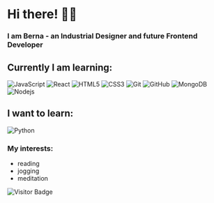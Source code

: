 # Hi there! 👋🏻

### I am Berna - an Industrial Designer and future Frontend Developer

## Currently I am learning:

![JavaScript](https://img.shields.io/badge/-JavaScript-black?style=flat-square&logo=javascript)
![React](https://img.shields.io/badge/-React-black?style=flat-square&logo=react)
![HTML5](https://img.shields.io/badge/-HTML5-E34F26?style=flat-square&logo=html5&logoColor=white)
![CSS3](https://img.shields.io/badge/-CSS3-1572B6?style=flat-square&logo=css3)
![Git](https://img.shields.io/badge/-Git-black?style=flat-square&logo=git)
![GitHub](https://img.shields.io/badge/-GitHub-181717?style=flat-square&logo=github)
![MongoDB](https://img.shields.io/badge/-MongoDB-black?style=flat-square&logo=mongodb)
![Nodejs](https://img.shields.io/badge/-Nodejs-black?style=flat-square&logo=Node.js)

## I want to learn:

![Python](https://img.shields.io/badge/-Python-black?style=flat-square&logo=Python)

 
 ### My interests: 
   - reading
   - jogging
   - meditation


![Visitor Badge](https://visitor-badge.laobi.icu/badge?page_id=bermyu.bermyu)
